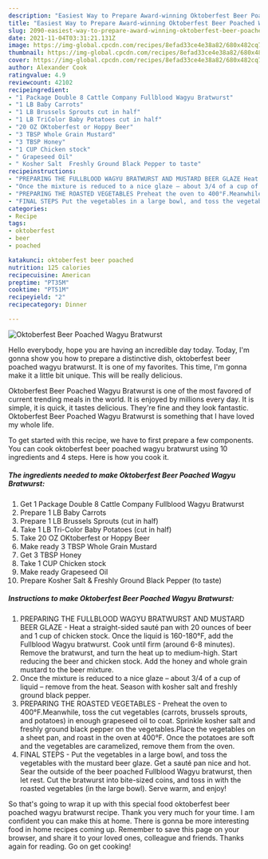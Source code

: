 ```yaml
---
description: "Easiest Way to Prepare Award-winning Oktoberfest Beer Poached Wagyu Bratwurst"
title: "Easiest Way to Prepare Award-winning Oktoberfest Beer Poached Wagyu Bratwurst"
slug: 2090-easiest-way-to-prepare-award-winning-oktoberfest-beer-poached-wagyu-bratwurst
date: 2021-11-04T03:31:21.131Z
image: https://img-global.cpcdn.com/recipes/8efad33ce4e38a82/680x482cq70/oktoberfest-beer-poached-wagyu-bratwurst-recipe-main-photo.jpg
thumbnail: https://img-global.cpcdn.com/recipes/8efad33ce4e38a82/680x482cq70/oktoberfest-beer-poached-wagyu-bratwurst-recipe-main-photo.jpg
cover: https://img-global.cpcdn.com/recipes/8efad33ce4e38a82/680x482cq70/oktoberfest-beer-poached-wagyu-bratwurst-recipe-main-photo.jpg
author: Alexander Cook
ratingvalue: 4.9
reviewcount: 42102
recipeingredient:
- "1 Package Double 8 Cattle Company Fullblood Wagyu Bratwurst"
- "1 LB Baby Carrots"
- "1 LB Brussels Sprouts cut in half"
- "1 LB TriColor Baby Potatoes cut in half"
- "20 OZ OKtoberfest or Hoppy Beer"
- "3 TBSP Whole Grain Mustard"
- "3 TBSP Honey"
- "1 CUP Chicken stock"
- " Grapeseed Oil"
- " Kosher Salt  Freshly Ground Black Pepper to taste"
recipeinstructions:
- "PREPARING THE FULLBLOOD WAGYU BRATWURST AND MUSTARD BEER GLAZE Heat a straight-sided sauté pan with 20 ounces of beer and 1 cup of chicken stock. Once the liquid is 160-180°F, add the Fullblood Wagyu bratwurst. Cook until firm (around 6-8 minutes). Remove the bratwurst, and turn the heat up to medium-high. Start reducing the beer and chicken stock. Add the honey and whole grain mustard to the beer mixture."
- "Once the mixture is reduced to a nice glaze – about 3/4 of a cup of liquid – remove from the heat. Season with kosher salt and freshly ground black pepper."
- "PREPARING THE ROASTED VEGETABLES Preheat the oven to 400°F.Meanwhile, toss the cut vegetables (carrots, brussels sprouts, and potatoes) in enough grapeseed oil to coat. Sprinkle kosher salt and freshly ground black pepper on the vegetables.Place the vegetables on a sheet pan, and roast in the oven at 400°F. Once the potatoes are soft and the vegetables are caramelized, remove them from the oven."
- "FINAL STEPS Put the vegetables in a large bowl, and toss the vegetables with the mustard beer glaze. Get a sauté pan nice and hot. Sear the outside of the beer poached Fullblood Wagyu bratwurst, then let rest. Cut the bratwurst into bite-sized coins, and toss in with the roasted vegetables (in the large bowl). Serve warm, and enjoy!"
categories:
- Recipe
tags:
- oktoberfest
- beer
- poached

katakunci: oktoberfest beer poached 
nutrition: 125 calories
recipecuisine: American
preptime: "PT35M"
cooktime: "PT51M"
recipeyield: "2"
recipecategory: Dinner

---
```



![Oktoberfest Beer Poached Wagyu Bratwurst](https://img-global.cpcdn.com/recipes/8efad33ce4e38a82/680x482cq70/oktoberfest-beer-poached-wagyu-bratwurst-recipe-main-photo.jpg)

Hello everybody, hope you are having an incredible day today. Today, I'm gonna show you how to prepare a distinctive dish, oktoberfest beer poached wagyu bratwurst. It is one of my favorites. This time, I'm gonna make it a little bit unique. This will be really delicious.

Oktoberfest Beer Poached Wagyu Bratwurst is one of the most favored of current trending meals in the world. It is enjoyed by millions every day. It is simple, it is quick, it tastes delicious. They're fine and they look fantastic. Oktoberfest Beer Poached Wagyu Bratwurst is something that I have loved my whole life.




To get started with this recipe, we have to first prepare a few components. You can cook oktoberfest beer poached wagyu bratwurst using 10 ingredients and 4 steps. Here is how you cook it.

<!--inarticleads1-->

##### The ingredients needed to make Oktoberfest Beer Poached Wagyu Bratwurst:

1. Get 1 Package Double 8 Cattle Company Fullblood Wagyu Bratwurst
1. Prepare 1 LB Baby Carrots
1. Prepare 1 LB Brussels Sprouts (cut in half)
1. Take 1 LB Tri-Color Baby Potatoes (cut in half)
1. Take 20 OZ OKtoberfest or Hoppy Beer
1. Make ready 3 TBSP Whole Grain Mustard
1. Get 3 TBSP Honey
1. Take 1 CUP Chicken stock
1. Make ready  Grapeseed Oil
1. Prepare  Kosher Salt &amp; Freshly Ground Black Pepper (to taste)




<!--inarticleads2-->

##### Instructions to make Oktoberfest Beer Poached Wagyu Bratwurst:

1. PREPARING THE FULLBLOOD WAGYU BRATWURST AND MUSTARD BEER GLAZE - Heat a straight-sided sauté pan with 20 ounces of beer and 1 cup of chicken stock. Once the liquid is 160-180°F, add the Fullblood Wagyu bratwurst. Cook until firm (around 6-8 minutes). Remove the bratwurst, and turn the heat up to medium-high. Start reducing the beer and chicken stock. Add the honey and whole grain mustard to the beer mixture.
1. Once the mixture is reduced to a nice glaze – about 3/4 of a cup of liquid – remove from the heat. Season with kosher salt and freshly ground black pepper.
1. PREPARING THE ROASTED VEGETABLES - Preheat the oven to 400°F.Meanwhile, toss the cut vegetables (carrots, brussels sprouts, and potatoes) in enough grapeseed oil to coat. Sprinkle kosher salt and freshly ground black pepper on the vegetables.Place the vegetables on a sheet pan, and roast in the oven at 400°F. Once the potatoes are soft and the vegetables are caramelized, remove them from the oven.
1. FINAL STEPS - Put the vegetables in a large bowl, and toss the vegetables with the mustard beer glaze. Get a sauté pan nice and hot. Sear the outside of the beer poached Fullblood Wagyu bratwurst, then let rest. Cut the bratwurst into bite-sized coins, and toss in with the roasted vegetables (in the large bowl). Serve warm, and enjoy!




So that's going to wrap it up with this special food oktoberfest beer poached wagyu bratwurst recipe. Thank you very much for your time. I am confident you can make this at home. There is gonna be more interesting food in home recipes coming up. Remember to save this page on your browser, and share it to your loved ones, colleague and friends. Thanks again for reading. Go on get cooking!
